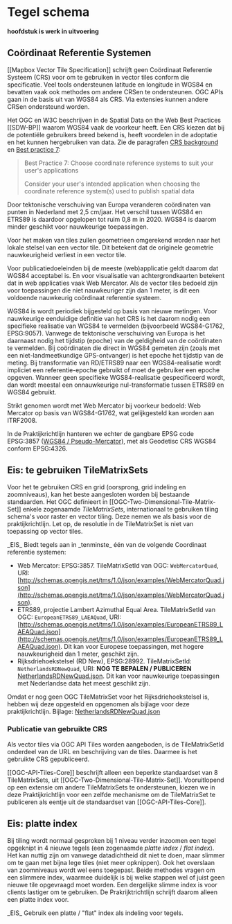 # Tegel schema
**hoofdstuk is werk in uitvoering**

## Coördinaat Referentie Systemen
<div class="informative">
[[Mapbox Vector Tile Specification]] schrijft geen Coördinaat Referentie Systeem (CRS) voor om te gebruiken in vector tiles conform die specificatie.
Veel tools ondersteunen latitude en longitude in WGS84 en bevatten vaak ook methodes om andere CRSen te ondersteunen. OGC APIs gaan in de basis uit van WGS84 als CRS. Via extensies kunnen andere CRSen ondersteund worden.

Het OGC en W3C beschrijven in de Spatial Data on the Web Best Practices [[SDW-BP]] waarom WGS84 vaak de voorkeur heeft. Een CRS kiezen dat bij de potentiële gebruikers breed bekend is, heeft voordelen in de adoptatie en het kunnen hergebruiken van data. Zie de paragrafen [CRS background](https://www.w3.org/TR/sdw-bp/#CRS-background) en [Best practice 7](https://www.w3.org/TR/sdw-bp/#bp-crs-choice):

> Best Practice 7: Choose coordinate reference systems to suit your user's applications
>
> Consider your user's intended application when choosing the coordinate reference system(s) used to publish spatial data

Door tektonische verschuiving van Europa veranderen coördinaten van punten in Nederland met 2,5 cm/jaar. Het verschil tussen WGS84 en ETRS89 is daardoor opgelopen tot ruim 0,8 m in 2020. WGS84 is daarom minder geschikt voor nauwkeurige toepassingen.

Voor het maken van tiles zullen geometrieen omgerekend worden naar het lokale stelsel van een vector tile. Dit betekent dat de originele geometrie nauwkeurigheid verliest in een vector tile.

Voor publicatiedoeleinden bij de meeste (web)applicatie geldt daarom dat WGS84 acceptabel is. En voor visualisatie van achtergrondkaarten betekent dat in web applicaties vaak Web Mercator. Als de vector tiles bedoeld zijn voor toepassingen die niet nauwkeuriger zijn dan 1 meter, is dit een voldoende nauwkeurig coördinaat referentie systeem.

<p class="note" title="Notitie over realisatie van WGS84 en Web Mercator">
WGS84 is wordt periodiek bijgesteld op basis van nieuwe metingen. Voor nauwkeurige eenduidige definitie van het CRS is het daarom nodig een specifieke realisatie van WGS84 te vermelden (bijvoorbeeld WGS84-G1762, EPSG:9057). Vanwege de tektonische verschuiving van Europa is het daarnaast nodig het tijdstip (epoche) van de geldigheid van de coördinaten te vermelden. Bij coördinaten die direct in WGS84 gemeten zijn (zoals met een niet-landmeetkundige GPS-ontvanger) is het epoche het tijdstip van de meting. Bij transformatie van RD/ETRS89 naar een WGS84-realisatie wordt impliciet een referentie-epoche gebruikt of moet de gebruiker een epoche opgeven. Wanneer geen specifieke WGS84-realisatie gespecificeerd wordt, dan wordt meestal een onnauwkeurige nul-transformatie tussen ETRS89 en WGS84 gebruikt.

Strikt genomen wordt met Web Mercator bij voorkeur bedoeld: Web Mercator op basis van WGS84-G1762, wat gelijkgesteld kan worden aan ITRF2008.

In de Praktijkrichtlijn hanteren we echter de gangbare EPSG code EPSG:3857 ([WGS84 / Pseudo-Mercator](https://epsg.org/crs_3857/WGS-84-Pseudo-Mercator.html)), met als Geodetisc CRS WGS84 conform EPSG:4326.
</p>

</div>

## Eis: te gebruiken TileMatrixSets
Voor het te gebruiken CRS en grid (oorsprong, grid indeling en zoomniveaus), kan het beste aangesloten worden bij bestaande standaarden. Het OGC definieert in [[OGC-Two-Dimensional-Tile-Matrix-Set]] enkele zogenaamde _TileMatrixSets_, internationaal te gebruiken tiling schema's voor raster en vector tiling. Deze nemen we als basis voor de praktijkrichtlijn. Let op, de resolutie in de TileMatrixSet is niet van toepassing op vector tiles. 


<div class="advisement">
_EIS_ Biedt tegels aan in _tenminste_ één van de volgende Coordinaat referentie systemen:

* Web Mercator: EPSG:3857. TileMatrixSetId van OGC: `WebMercatorQuad`, URI: [http://schemas.opengis.net/tms/1.0/json/examples/WebMercatorQuad.json](http://schemas.opengis.net/tms/1.0/json/examples/WebMercatorQuad.json).
* ETRS89, projectie Lambert Azimuthal Equal Area. TileMatrixSetId van OGC: `EuropeanETRS89_LAEAQuad`, URI: [http://schemas.opengis.net/tms/1.0/json/examples/EuropeanETRS89_LAEAQuad.json](http://schemas.opengis.net/tms/1.0/json/examples/EuropeanETRS89_LAEAQuad.json). Dit kan voor Europese toepassingen, met hogere nauwkeurigheid dan 1 meter, geschikt zijn.
* Rijksdriehoekstelsel (RD New), EPSG:28992. TileMatrixSetId: `NetherlandsRDNewQuad`, URI: **NOG TE BEPALEN / PUBLICEREN** [NetherlandsRDNewQuad.json](media/NetherlandsRDNewQuad.json). Dit kan voor nauwkeurige toepassingen met Nederlandse data het meest geschikt zijn.
</div>

Omdat er nog geen OGC TileMatrixSet voor het Rijksdriehoekstelsel is, hebben wij deze opgesteld en opgenomen als bijlage voor deze praktijkrichtlijn. Bijlage: [NetherlandsRDNewQuad.json](media/NetherlandsRDNewQuad.json) 

### Publicatie van gebruikte CRS
Als vector tiles via OGC API Tiles worden aangeboden, is de TileMatrixSetId onderdeel van de URL en beschrijving van de tiles. Daarmee is het gebruikte CRS gepubliceerd.

<p class="note" title="OGC API Tiles beschrijft beperkte set TileMatrixSets">
[[OGC-API-Tiles-Core]] beschrijft alleen een beperkte standaardset van 8 TileMatrixSets, uit [[OGC-Two-Dimensional-Tile-Matrix-Set]]. Vooruitlopend op een extensie om andere TileMatrixSets te ondersteunen, kiezen we in deze Praktijkrichtlijn voor een zelfde mechanisme om de TileMatrixSet te publiceren als eentje uit de standaardset van [[OGC-API-Tiles-Core]].
</p>

## Eis: platte index
Bij tiling wordt normaal gesproken bij 1 niveau verder inzoomen een tegel opgeknipt in 4 nieuwe tegels (een zogenaamde _platte index_ / _flat index_). Het kan nuttig zijn om vanwege datadichtheid dit niet te doen, maar slimmer om te gaan met bijna lege tiles (niet meer opknippen). Ook het overslaan van zoomniveaus wordt wel eens toegepast. Beide methodes vragen om een slimmere index, waarmee duidelijk is bij welke stappen wel of juist geen nieuwe tile opgevraagd moet worden. Een dergelijke slimme index is voor clients lastiger om te gebruiken. De Prakrijktrichtlijn schrijft daarom alleen een platte index voor.

<div class="advisement">
_EIS_ Gebruik een platte / "flat" index als indeling voor tegels.
</div>
